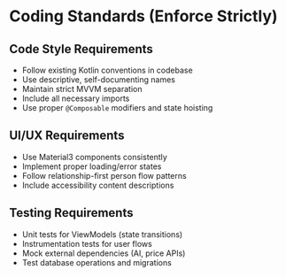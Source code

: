 # Coding Standards (Enforce Strictly)

## Code Style Requirements
- Follow existing Kotlin conventions in codebase
- Use descriptive, self-documenting names
- Maintain strict MVVM separation
- Include all necessary imports
- Use proper `@Composable` modifiers and state hoisting

## UI/UX Requirements
- Use Material3 components consistently
- Implement proper loading/error states
- Follow relationship-first person flow patterns
- Include accessibility content descriptions

## Testing Requirements
- Unit tests for ViewModels (state transitions)
- Instrumentation tests for user flows
- Mock external dependencies (AI, price APIs)
- Test database operations and migrations